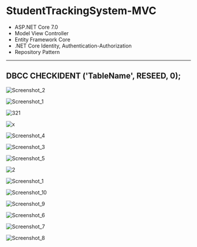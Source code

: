 # StudentTrackingSystem-MVC
- ASP.NET Core 7.0
- Model View Controller
- Entity Framework Core
- .NET Core Identity, Authentication-Authorization
- Repository Pattern
-------------------------------------------------------
DBCC CHECKIDENT ('TableName', RESEED, 0);
------------------------------------------------------

![Screenshot_2](https://github.com/eraybahcegulu/StudentTrackingSystem-MVC/assets/84785201/9f782e2c-18a2-431e-a382-44e0d7efc424)

![Screenshot_1](https://github.com/eraybahcegulu/StudentTrackingSystem-MVC/assets/84785201/334b43a9-3967-476d-8c1f-09de7d16e07e)

![321](https://github.com/eraybahcegulu/StudentTrackingSystem-MVC/assets/84785201/0153413e-a5c7-44e2-be7d-8488e87780e3)

![x](https://github.com/eraybahcegulu/StudentTrackingSystem-MVC/assets/84785201/4b1b71fc-775b-4f03-ba2d-967f64fba7ee)

![Screenshot_4](https://github.com/eraybahcegulu/StudentTrackingSystem-MVC/assets/84785201/c67f0c3d-10d3-45f7-8fa5-b82629cf55c6)

![Screenshot_3](https://github.com/eraybahcegulu/StudentTrackingSystem-MVC/assets/84785201/58ba0be3-500c-4a2c-ba84-a58a89dc7e3d)

![Screenshot_5](https://github.com/eraybahcegulu/StudentTrackingSystem-MVC/assets/84785201/7d10c7b8-4a7d-4764-b8e9-28c321ce2b1e)

![2](https://github.com/eraybahcegulu/StudentTrackingSystem-MVC/assets/84785201/debbc3ca-0332-4203-b5d2-caebe012bfc4)

![Screenshot_1](https://github.com/eraybahcegulu/StudentTrackingSystem-MVC/assets/84785201/ab718489-a5f0-4959-a03b-cf144c206226)

![Screenshot_10](https://github.com/eraybahcegulu/StudentTrackingSystem-MVC/assets/84785201/bb9e0bd7-4b1f-4f16-aae1-c456f7fa4eb7)

![Screenshot_9](https://github.com/eraybahcegulu/StudentTrackingSystem-MVC/assets/84785201/fa45bae4-899c-484e-b5d0-e3395ca59f5b)

![Screenshot_6](https://github.com/eraybahcegulu/StudentTrackingSystem-MVC/assets/84785201/aa0d3393-70de-464d-9160-cc667971cef5)

![Screenshot_7](https://github.com/eraybahcegulu/StudentTrackingSystem-MVC/assets/84785201/eb3875ff-f75b-457b-af4d-cbf04eca8af5)

![Screenshot_8](https://github.com/eraybahcegulu/StudentTrackingSystem-MVC/assets/84785201/dc258de4-1259-4bd3-af58-25ba0dce4612)
